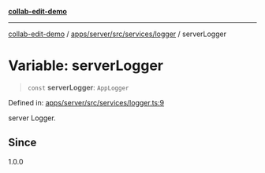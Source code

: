 [**collab-edit-demo**](../../../../../../README.md)

***

[collab-edit-demo](../../../../../../README.md) / [apps/server/src/services/logger](../README.md) / serverLogger

# Variable: serverLogger

> `const` **serverLogger**: `AppLogger`

Defined in: [apps/server/src/services/logger.ts:9](https://github.com/austyle-io/pub-sub-demo/blob/00b2f1e9b947d5e964db5c3be9502513c4374263/apps/server/src/services/logger.ts#L9)

server Logger.

## Since

1.0.0
